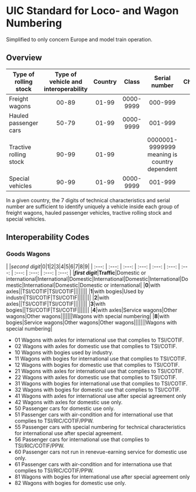 # UIC Standard for Loco- and Wagon Numbering
Simplified to only concern Europe and model train operation.
## Overview
|Type of rolling stock|Type of vehicle and interoperability|Country|Class|Serial number|Checkdigit|                                                      
|---------------------|:----------------------------------:|:-----:|:---:|:-----------:|:--------:|
|Freight wagons|00-89|01-99|0000-9999|000-999|0-9|
|Hauled passenger cars|50-79|01-99|0000-9999|001-999|0-9|
Tractive rolling stock|90-99|01-99||0000001-9999999 meaning is country dependent|0-9
|Special vehicles|90-99|01-99|0000-9999|001-999|0-9|

In a given country, the 7 digits of technical characteristics and serial number are sufficient 
to identify uniquely a vehicle inside each group of freight wagons, 
hauled passenger vehicles, tractive rolling stock and special vehicles.

## Interoperability Codes

### Goods Wagons

| |*second digit*|0|1|2|3|4|5|6|7|8|9|
| :---: | :---: | :---: | :---: | :---: | :---: | :---: | :---: | :---: | :---: | :---: |
|***first digit***|**Traffic**|Domestic or international|International|Domestic|International|Domestic|International|Domestic|International|Domestic|Domestic or international|
|**0**|with axles||TSI/COTIF|TSI/COTIF||||||||
|**1**|with bogies|Used by industri|TSI/COTIF|TSI/COTIF||||||||
|**2**|with axles||TSI/COTIF|TSI/COTIF||||||||
|**3**|with bogies||TSI/COTIF|TSI/COTIF|||||||
|**4**|with axles|Service wagons|Other wagons|Other wagons|||||||Wagons with special numbering|
|**8**|with bogies|Service wagons|Other wagons|Other wagons|||||||Wagons with special numbering|


- 01 Wagons with axles for international use that complies to TSI/COTIF.
- 02 Wagons with axles for domestic use that complies to TSI/COTIF.
- 10 Wagons with bogies used by industry.
- 11 Wagons with bogies for international use that complies to TSI/COTIF.
- 12 Wagons with bogies for domestic use that complies to TSI/COTIF.
- 21 Wagons with axles for international use that complies to TSI/COTIF.
- 22 Wagons with axles for domestic use that complies to TSI/COTIF.
- 31 Wagons with bogies for international use that complies to TSI/COTIF.
- 32 Wagons with bogies for domestic use that complies to TSI/COTIF.
- 41 Wagons with axles for international use after special agreement only
- 42 Wagons with axles for domestic use only.
- 50 Passenger cars for domestic use only.
- 51 Passenger cars with air-condition and for international use that complies to TSI/RIC/COTIF/PPW.
- 55 Passenger cars with special numbering for technical characteristics for international use after special agreement.
- 56 Passenger cars for international use that complies to TSI/RIC/COTIF/PPW.
- 60 Passenger cars not run in renevue-earning service for domestic use only.
- 61 Passenger cars with air-condition and for internationa use that complies to TSI/RIC/COTIF/PPW.
- 81 Wagons with bogies for international use after special agreement only
- 82 Wagons with bogies for domestic use only.

